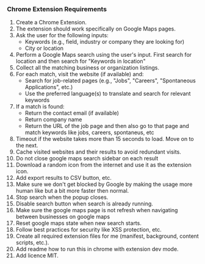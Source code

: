 
### Chrome Extension Requirements

1. Create a Chrome Extension.
2. The extension should work specifically on Google Maps pages.
3. Ask the user for the following inputs:
   - Keywords (e.g., field, industry or company they are looking for)
   - City or location
4. Perform a Google Maps search using the user's input. First search for location and then search for "Keywords in location"
5. Collect all the matching business or organization listings.
6. For each match, visit the website (if available) and:
   - Search for job-related pages (e.g., "Jobs", "Careers", "Spontaneous Applications", etc.)
   - Use the preferred language(s) to translate and search for relevant keywords
7. If a match is found:
   - Return the contact email (if available)
   - Return company name
   - Return the URL of the job page and then also go to that page and match keywords like jobs, careers, spontaneus, etc
8. Timeout if the website takes more than 15 seconds to load. Move on to the next.
9. Cache visited websites and their results to avoid redundant visits.
10. Do not close google maps search sidebar on each result
11. Download a random icon from the internet and use it as the extension icon.
12. Add export results to CSV button, etc.
13. Make sure we don't get blocked by Google by making the usage more human like but a bit more faster then normal.
14. Stop search when the popup closes.
15. Disable search button when search is already running.
16. Make sure the google maps page is not refresh when navigating between businesses on google maps
17. Reset google maps state when new search starts.
18. Follow best practices for security like XSS protection, etc.
19. Create all required extension files for me (manifest, background, content scripts, etc.).
20. Add readme how to run this in chrome with extension dev mode.
21. Add licence MIT.
